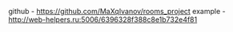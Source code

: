 github - https://github.com/MaXqIvanov/rooms_project
example - http://web-helpers.ru:5006/6396328f388c8e1b732e4f81
